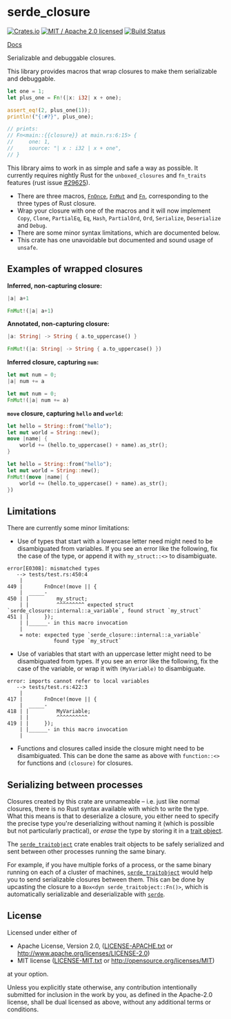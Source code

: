 # serde_closure

[![Crates.io](https://img.shields.io/crates/v/serde_closure.svg?maxAge=86400)](https://crates.io/crates/serde_closure)
[![MIT / Apache 2.0 licensed](https://img.shields.io/crates/l/serde_closure.svg?maxAge=2592000)](#License)
[![Build Status](https://dev.azure.com/alecmocatta/serde_closure/_apis/build/status/tests?branchName=master)](https://dev.azure.com/alecmocatta/serde_closure/_build/latest?branchName=master)

[Docs](https://docs.rs/serde_closure/0.2.10)

Serializable and debuggable closures.

This library provides macros that wrap closures to make them serializable and
debuggable.

```rust
let one = 1;
let plus_one = Fn!(|x: i32| x + one);

assert_eq!(2, plus_one(1));
println!("{:#?}", plus_one);

// prints:
// Fn<main::{{closure}} at main.rs:6:15> {
//     one: 1,
//     source: "| x : i32 | x + one",
// }
```

This library aims to work in as simple and safe a way as possible. It currently
requires nightly Rust for the `unboxed_closures` and `fn_traits` features (rust
issue [#29625](https://github.com/rust-lang/rust/issues/29625)).

 * There are three macros,
   [`FnOnce`](https://docs.rs/serde_closure/0.2.10/serde_closure/macro.FnOnce.html),
   [`FnMut`](https://docs.rs/serde_closure/0.2.10/serde_closure/macro.FnMut.html)
   and [`Fn`](https://docs.rs/serde_closure/0.2.10/serde_closure/macro.Fn.html),
   corresponding to the three types of Rust closure.
 * Wrap your closure with one of the macros and it will now implement `Copy`,
   `Clone`, `PartialEq`, `Eq`, `Hash`, `PartialOrd`, `Ord`, `Serialize`,
   `Deserialize` and `Debug`.
 * There are some minor syntax limitations, which are documented below.
 * This crate has one unavoidable but documented and sound usage of
   `unsafe`.

## Examples of wrapped closures
**Inferred, non-capturing closure:**
```rust
|a| a+1
```
```rust
FnMut!(|a| a+1)
```

**Annotated, non-capturing closure:**
```rust
|a: String| -> String { a.to_uppercase() }
```
```rust
FnMut!(|a: String| -> String { a.to_uppercase() })
```

**Inferred closure, capturing `num`:**
```rust
let mut num = 0;
|a| num += a
```
```rust
let mut num = 0;
FnMut!(|a| num += a)
```

**`move` closure, capturing `hello` and `world`:**
```rust
let hello = String::from("hello");
let mut world = String::new();
move |name| {
    world += (hello.to_uppercase() + name).as_str();
}
```
```rust
let hello = String::from("hello");
let mut world = String::new();
FnMut!(move |name| {
    world += (hello.to_uppercase() + name).as_str();
})
```

## Limitations
There are currently some minor limitations:

 * Use of types that start with a lowercase letter need might need to be
   disambiguated from variables. If you see an error like the following, fix the
   case of the type, or append it with `my_struct::<>` to disambiguate.
```text
error[E0308]: mismatched types
   --> tests/test.rs:450:4
    |
449 |       FnOnce!(move || {
    |  _____-
450 | |         my_struct;
    | |         ^^^^^^^^^ expected struct `serde_closure::internal::a_variable`, found struct `my_struct`
451 | |     });
    | |______- in this macro invocation
    |
    = note: expected type `serde_closure::internal::a_variable`
               found type `my_struct`
```

 * Use of variables that start with an uppercase letter might need to be
   disambiguated from types. If you see an error like the following, fix the
   case of the variable, or wrap it with `(MyVariable)` to disambiguate.
```text
error: imports cannot refer to local variables
   --> tests/test.rs:422:3
    |
417 |       FnOnce!(move || {
    |  _____-
418 | |         MyVariable;
    | |         ^^^^^^^^^^
419 | |     });
    | |______- in this macro invocation
    |
```

 * Functions and closures called inside the closure might need to be
   disambiguated. This can be done the same as above with `function::<>` for
   functions and `(closure)` for closures.

## Serializing between processes

Closures created by this crate are unnameable – i.e. just like normal closures,
there is no Rust syntax available with which to write the type. What this means
is that to deserialize a closure, you either need to specify the precise type
you're deserializing without naming it (which is possible but not particularly
practical), or *erase* the type by storing it in a
[trait object](https://doc.rust-lang.org/beta/book/ch17-02-trait-objects.html).

The [`serde_traitobject`](https://github.com/alecmocatta/serde_traitobject)
crate enables trait objects to be safely serialized and sent between other
processes running the same binary.

For example, if you have multiple forks of a process, or the same binary running
on each of a cluster of machines,
[`serde_traitobject`](https://github.com/alecmocatta/serde_traitobject) would
help you to send serializable closures between them. This can be done by
upcasting the closure to a `Box<dyn serde_traitobject::Fn()>`, which is
automatically serializable and deserializable with
[`serde`](https://github.com/serde-rs/serde).

## License
Licensed under either of

 * Apache License, Version 2.0, ([LICENSE-APACHE.txt](LICENSE-APACHE.txt) or http://www.apache.org/licenses/LICENSE-2.0)
 * MIT license ([LICENSE-MIT.txt](LICENSE-MIT.txt) or http://opensource.org/licenses/MIT)

at your option.

Unless you explicitly state otherwise, any contribution intentionally submitted for inclusion in the work by you, as defined in the Apache-2.0 license, shall be dual licensed as above, without any additional terms or conditions.
